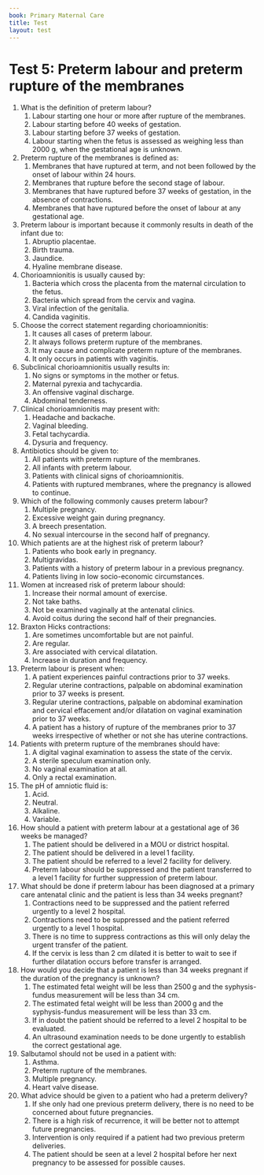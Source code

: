 ```yaml
---
book: Primary Maternal Care
title: Test
layout: test
---
```


# Test 5: Preterm labour and preterm rupture of the membranes

1.	What is the definition of preterm labour?
	1.	Labour starting one hour or more after rupture of the membranes.
	1.	Labour starting before 40 weeks of gestation.
	1.	Labour starting before 37 weeks of gestation.
	1.	Labour starting when the fetus is assessed as weighing less than 2000 g, when the gestational age is unknown.
2.	Preterm rupture of the membranes is defined as:
	1.	Membranes that have ruptured at term, and not been followed by the onset of labour within 24 hours.
	1.	Membranes that rupture before the second stage of labour.
	1.	Membranes that have ruptured before 37 weeks of gestation, in the absence of contractions.
	1.	Membranes that have ruptured before the onset of labour at any gestational age.
3.	Preterm labour is important because it commonly results in death of the infant due to:
	1.	Abruptio placentae.
	1.	Birth trauma.
	1.	Jaundice.
	1.	Hyaline membrane disease.
4.	Chorioamnionitis is usually caused by:
	1.	Bacteria which cross the placenta from the maternal circulation to the fetus.
	1.	Bacteria which spread from the cervix and vagina.
	1.	Viral infection of the genitalia.
	1.	Candida vaginitis.
5.	Choose the correct statement regarding chorioamnionitis:
	1.	It causes all cases of preterm labour.
	1.	It always follows preterm rupture of the membranes.
	1.	It may cause and complicate preterm rupture of the membranes.
	1.	It only occurs in patients with vaginitis.
6.	Subclinical chorioamnionitis usually results in:
	1.	No signs or symptoms in the mother or fetus.
	1.	Maternal pyrexia and tachycardia.
	1.	An offensive vaginal discharge.
	1.	Abdominal tenderness.
7.	Clinical chorioamnionitis may present with:
	1.	Headache and backache.
	1.	Vaginal bleeding.
	1.	Fetal tachycardia.
	1.	Dysuria and frequency.
8.	Antibiotics should be given to:
	1.	All patients with preterm rupture of the membranes.
	1.	All infants with preterm labour.
	1.	Patients with clinical signs of chorioamnionitis.
	1.	Patients with ruptured membranes, where the pregnancy is allowed to continue.
9.	Which of the following commonly causes preterm labour?
	1.	Multiple pregnancy.
	1.	Excessive weight gain during pregnancy.
	1.	A breech presentation.
	1.	No sexual intercourse in the second half of pregnancy.
10.	Which patients are at the highest risk of preterm labour?
	1.	Patients who book early in pregnancy.
	1.	Multigravidas.
	1.	Patients with a history of preterm labour in a previous pregnancy.
	1.	Patients living in low socio-economic circumstances.
11.	Women at increased risk of preterm labour should:
	1.	Increase their normal amount of exercise.
	1.	Not take baths.
	1.	Not be examined vaginally at the antenatal clinics.
	1.	Avoid coitus during the second half of their pregnancies.
12.	Braxton Hicks contractions:
	1.	Are sometimes uncomfortable but are not painful.
	1.	Are regular.
	1.	Are associated with cervical dilatation.
	1.	Increase in duration and frequency.
13.	Preterm labour is present when:
	1.	A patient experiences painful contractions prior to 37 weeks.
	1.	Regular uterine contractions, palpable on abdominal examination prior to 37 weeks is present.
	1.	Regular uterine contractions, palpable on abdominal examination and cervical effacement and/or dilatation on vaginal examination prior to 37 weeks.
	1.	A patient has a history of rupture of the membranes prior to 37 weeks irrespective of whether or not she has uterine contractions.
14.	Patients with preterm rupture of the membranes should have:
	1.	A digital vaginal examination to assess the state of the cervix.
	1.	A sterile speculum examination only.
	1.	No vaginal examination at all.
	1.	Only a rectal examination.
15.	The pH of amniotic fluid is:
	1.	Acid.
	1.	Neutral.
	1.	Alkaline.
	1.	Variable.
16.	How should a patient with preterm labour at a gestational age of 36 weeks be managed?
	1.	The patient should be delivered in a MOU or district hospital.
	1.	The patient should be delivered in a level 1 facility.
	1.	The patient should be referred to a level 2 facility for delivery.
	1.	Preterm labour should be suppressed and the patient transferred to a level 1 facility for further suppression of preterm labour.
17.	What should be done if preterm labour has been diagnosed at a primary care antenatal clinic and the patient is less than 34 weeks pregnant?
	1.	Contractions need to be suppressed and the patient referred urgently to a level 2 hospital.
	1.	Contractions need to be suppressed and the patient referred urgently to a level&nbsp;1 hospital.
	1.	There is no time to suppress contractions as this will only delay the urgent transfer of the patient.
	1.	If the cervix is less than 2 cm dilated it is better to wait to see if further dilatation occurs before transfer is arranged.
18.	How would you decide that a patient is less than 34 weeks pregnant if the duration of the pregnancy is unknown?
	1.	The estimated fetal weight will be less than 2500 g and the syphysis-fundus measurement will be less than 34 cm.
	1.	The estimated fetal weight will be less than 2000 g and the syphysis-fundus measurement will be less than 33 cm.
	1.	If in doubt the patient should be referred to a level 2 hospital to be evaluated.
	1.	An ultrasound examination needs to be done urgently to establish the correct gestational age.
19.	Salbutamol should not be used in a patient with:
	1.	Asthma.
	1.	Preterm rupture of the membranes.
	1.	Multiple pregnancy.
	1.	Heart valve disease.
20.	What advice should be given to a patient who had a preterm delivery?
	1.	If she only had one previous preterm delivery, there is no need to be concerned about future pregnancies.
	1.	There is a high risk of recurrence, it will be better not to attempt future pregnancies.
	1.	Intervention is only required if a patient had two previous preterm deliveries.
	1.	The patient should be seen at a level&nbsp;2 hospital before her next pregnancy to be assessed for possible causes. 